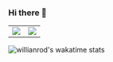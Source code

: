 ### Hi there 👋

<!--
**Fayst2D/Fayst2D** is a ✨ _special_ ✨ repository because its `README.md` (this file) appears on your GitHub profile.

Here are some ideas to get you started:

- 🔭 I’m currently working on ...
- 🌱 I’m currently learning ...
- 👯 I’m looking to collaborate on ...
- 🤔 I’m looking for help with ...
- 💬 Ask me about ...
- 📫 How to reach me: ...
- 😄 Pronouns: ...
- ⚡ Fun fact: ...
-->
<p align="center">

<table style="border-left:0;border-right:0;">
  <tr>
      <td><img src ="https://github-readme-stats.vercel.app/api?username=Fayst2D&show_icons=true&theme=radical"/</td>
      <td><img src ="https://github-readme-stats.vercel.app/api/top-langs/?username=Fayst2D&layout=compact&hide=QMake&theme=radical"/></td>
  </tr>   
</table>

</p>





![willianrod's wakatime stats](https://github-readme-stats.vercel.app/api/wakatime?username=Fayst2D&theme=radical)

